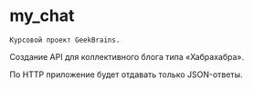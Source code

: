 # my_chat
```Курсовой проект GeekBrains. ```

Создание API для коллективного блога типа «Хабрахабра». 

По HTTP приложение будет отдавать только JSON-ответы.
